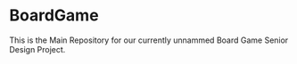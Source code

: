# BoardGame
This is the Main Repository for our currently unnammed Board Game Senior Design Project.